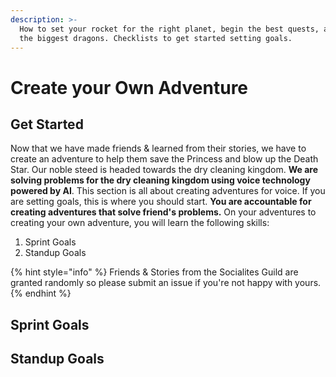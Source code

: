 ```yaml
---
description: >-
  How to set your rocket for the right planet, begin the best quests, and slay
  the biggest dragons. Checklists to get started setting goals.
---
```


# Create your Own Adventure

## Get Started

Now that we have made friends & learned from their stories, we have to create an adventure to help them save the Princess and blow up the Death Star. Our noble steed is headed towards the dry cleaning kingdom. **We are solving problems for the dry cleaning kingdom using voice technology powered by AI**. This section is all about creating adventures for voice. If you are setting goals, this is where you should start. **You are accountable for creating adventures that solve friend's problems.** On your adventures to creating your own adventure, you will learn the following skills:

1. Sprint Goals
2. Standup Goals

{% hint style="info" %}
Friends & Stories from the Socialites Guild are granted randomly so please submit an issue if you're not happy with yours.
{% endhint %}

## Sprint Goals

## Standup Goals


